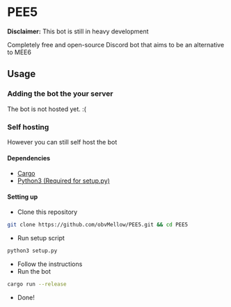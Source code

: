 # PEE5

**Disclaimer:** This bot is still in heavy development

Completely free and open-source Discord bot that aims to be an alternative to MEE6

## Usage

### Adding the bot the your server

The bot is not hosted yet. :(

### Self hosting

However you can still self host the bot

#### Dependencies
-   [Cargo](https://www.rust-lang.org/tools/install)
-   [Python3 (Required for setup.py)](https://www.python.org/downloads/)

#### Setting up
-   Clone this repository
```sh
git clone https://github.com/obvMellow/PEE5.git && cd PEE5
```
-   Run setup script
```sh
python3 setup.py
```
-   Follow the instructions
-   Run the bot
```sh
cargo run --release
```
-   Done!

